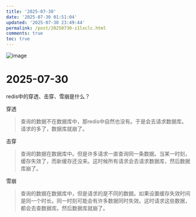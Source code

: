 ```yaml
---
title: '2025-07-30'
date: '2025-07-30 01:51:04'
updated: '2025-07-30 23:49:44'
permalink: /post/20250730-z1lxclc.html
comments: true
toc: true
---
```




![image](https://p4.qhimg.com/bdr/__85/t013c007f6574ce5337.jpg)

# 2025-07-30

redis中的穿透、击穿、雪崩是什么？

穿透

> 查询的数据不在数据库中，那redis中自然也没有。于是会去请求数据库。请求的多了，数据库就崩了。

击穿

> 查询的数据在数据库中。但是许多请求一直查询同一条数据。当某一时刻，缓存失效了，而新缓存还没来。这时候所有请求会去请求数据库，然后数据库崩了。

雪崩

> 查询的数据在数据库中，但是请求的是不同的数据。如果设置缓存失效时间是同一个时长。同一时刻可能会有许多数据同时失效。这时请求这些数据，都会去查数据库。然后数据库就崩了。
